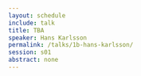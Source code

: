 ```yaml
---
layout: schedule
include: talk
title: TBA
speaker: Hans Karlsson
permalink: /talks/1b-hans-karlsson/
session: s01
abstract: none
---
```

